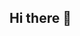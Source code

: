 ## Hi there 👋

<!--
**jorge-cardeno/jorge-cardeno** is a ✨ _special_ ✨ repository because its `README.md` (this file) appears on your GitHub profile.

- 🖥 Actualmente estoy trabajando en Okorum Technologies.
- 🌱 Estoy aprendiendo Mongo DB.
- 📚 Soy estudiante de la Universidad de Antioquía.
